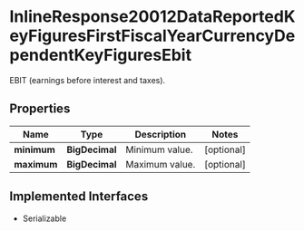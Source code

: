 

# InlineResponse20012DataReportedKeyFiguresFirstFiscalYearCurrencyDependentKeyFiguresEbit

EBIT (earnings before interest and taxes).

## Properties

Name | Type | Description | Notes
------------ | ------------- | ------------- | -------------
**minimum** | **BigDecimal** | Minimum value. |  [optional]
**maximum** | **BigDecimal** | Maximum value. |  [optional]


## Implemented Interfaces

* Serializable



